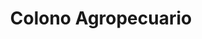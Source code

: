 ---
title: "Colono Agropecuario"
url: /puerto-viejo/colono-agropecuario/
shop: Landwirtschaftlich
---